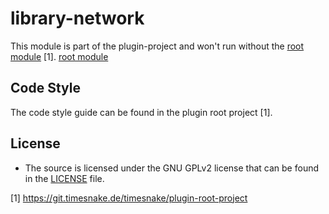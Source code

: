 # library-network

This module is part of the plugin-project and won't run without
the [root module](https://git.timesnake.de/timesnake/plugin-root-project) [1].
[root module](https://git.timesnake.de/timesnake/plugin-root-project)

## Code Style

The code style guide can be found in the plugin root project [1].

## License

- The source is licensed under the GNU GPLv2 license that can be found in the [LICENSE](LICENSE)
  file.

[1] https://git.timesnake.de/timesnake/plugin-root-project